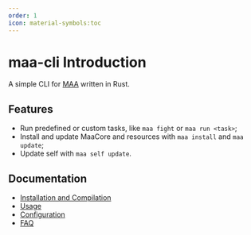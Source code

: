```yaml
---
order: 1
icon: material-symbols:toc
---
```


# maa-cli Introduction

A simple CLI for [MAA][maa-home] written in Rust.

## Features

- Run predefined or custom tasks, like `maa fight` or `maa run <task>`;
- Install and update MaaCore and resources with `maa install` and `maa update`;
- Update self with `maa self update`.

## Documentation

- [Installation and Compilation](./install.md)
- [Usage](./usage.md)
- [Configuration](./config.md)
- [FAQ](./faq.md)

[maa-home]: https://github.com/MaaAssistantArknights/MaaAssistantArknights
